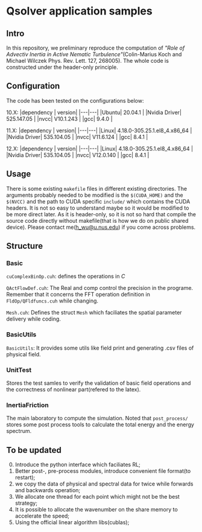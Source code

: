 # Qsolver application samples

## Intro
In this repository, we preliminary reproduce the computation of *"Role of Advectiv Inertia in Active Nematic Turbulence"*(Colin-Marius Koch and Michael Wilczek
Phys. Rev. Lett. 127, 268005). The whole code is constructed under the header-only principle.

## Configuration
The code has been tested on the configurations below:

10.X:
|dependency | version|
|---|---|
|Ubuntu| 20.04.1 |
|Nvidia Driver| 525.147.05 |
|nvcc| V10.1.243 |
|gcc| 9.4.0 |

11.X:
|dependency | version|
|---|---|
|Linux| 4.18.0-305.25.1.el8_4.x86_64 |
|Nvidia Driver| 535.104.05 |
|nvcc| V11.6.124 |
|gcc| 8.4.1 |

12.X:
|dependency | version|
|---|---|
|Linux| 4.18.0-305.25.1.el8_4.x86_64 |
|Nvidia Driver| 535.104.05 |
|nvcc| V12.0.140 |
|gcc| 8.4.1 |

## Usage
There is some existing `makefile` files in different existing directories. The arguments probably needed to be modified is the `$(CUDA_HOME)` and the `$(NVCC)` and the path to CUDA specific `include/` which contains the CUDA headers. It is not so easy to understand maybe so it would be modified to be more direct later. As it is header-only, so it is not so hard that compile the source code directly without makefile(that is how we do on public shared device). Please contact me(h_wu@u.nus.edu) if you come across problems.

## Structure
### Basic
`cuComplexBinOp.cuh`: defines the operations in $C$

`QActFlowDef.cuh`: The Real and comp control the precision in the programe. Remember that it concerns the FFT operation definition in `FldOp/QFldfuncs.cuh` while changing.

`Mesh.cuh`: Defines the struct `Mesh` which faciliates the spatial parameter delivery while coding.

### BasicUtils
`BasicUtils`: It provides some utils like field print and generating .csv files of physical field.

### UnitTest
Stores the test samles to verify the validation of basic field operations and the correctness of nonlinear part(refered to the latex).

### InertiaFriction
The main laboratory to compute the simulation. Noted that `post_process/` stores some post process tools to calculate the total energy and the energy spectrum.

## To be updated
0. Introduce the python interface which faciliates RL;
1. Better post-, pre-process modules, introduce convenient file format(to restart);
2. we copy the data of physical and spectral data for twice while forwards and backwards operation; 
3. We allocate one thread for each point which might not be the best strategy;
4. It is possible to allocate the wavenumber on the share memory to accelerate the speed;
5. Using the official linear algorithm libs(cublas);


